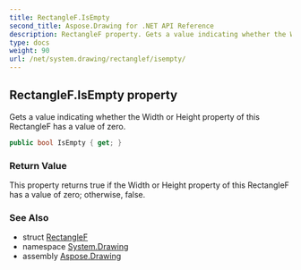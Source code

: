 ```yaml
---
title: RectangleF.IsEmpty
second_title: Aspose.Drawing for .NET API Reference
description: RectangleF property. Gets a value indicating whether the Width or Height property of this RectangleF has a value of zero
type: docs
weight: 90
url: /net/system.drawing/rectanglef/isempty/
---
```

## RectangleF.IsEmpty property

Gets a value indicating whether the Width or Height property of this RectangleF has a value of zero.

```csharp
public bool IsEmpty { get; }
```

### Return Value

This property returns true if the Width or Height property of this RectangleF has a value of zero; otherwise, false.

### See Also

* struct [RectangleF](../)
* namespace [System.Drawing](../../rectanglef/)
* assembly [Aspose.Drawing](../../../)


